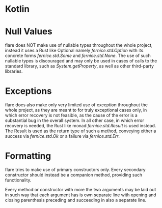 # Kotlin

# Null Values

flare does NOT make use of nullable types throughout the whole project, instead it uses a Rust like Optional namely
*fernice.std.Option* with its concrete forms *fernice.std.Some* and *fernice.std.None*. The use of such nullable types is
discouraged and may only be used in cases of calls to the standard library, such as *System.getProperty*, as well as other
third-party libraries.

# Exceptions

flare does also make only very limited use of exception throughout the whole project, as they are meant to for truly
exceptional cases only, in which error recovery is not feasible, as the cause of the error is a substantial bug in the overall
system. In all other case, in which error recovery is needed, the Rust like monad *fernice.std.Result* is used instead. The
Result is used as the return type of such a method, conveying either a success via *fernice.std.Ok* or a failure via 
*fernice.std.Err*.

# Formatting

flare tries to make use of primary constructors only. Every secondary constructor should instead be a companion method,
providing such functionality.

Every method or constructor with more the two arguments may be laid out in such way that each argument has is own separate
line with opening and closing parenthesis preceding and succeeding in also a separate line.